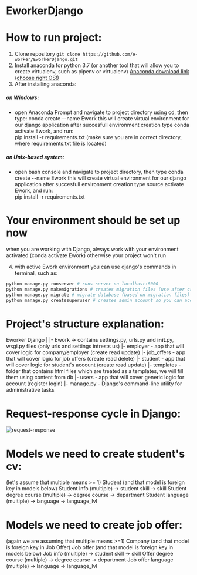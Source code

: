 # EworkerDjango

# How to run project:
1. Clone repository `git clone https://github.com/e-worker/EworkerDjango.git`
2. Install anaconda for python 3.7 (or another tool that will allow you to create virtualenv, such as pipenv or virtualenv)
[Anaconda download link (choose right OS!)](https://www.anaconda.com/distribution/)
3. After installing anaconda:
 ##### on Windows:
 - open Anaconda Prompt and navigate to project directory using cd, then type: conda create --name Ework 
 this will create virtual environment for our django application
 after succesfull environment creation type conda activate Ework, and run:     
 pip install -r requirements.txt
 (make sure you are in correct directory, where requirements.txt file is located)
##### on Unix-based system:
- open bash console and navigate to project directory, then type conda create --name Ework
this will create virtual environment for our django application
after succesfull environment creation type source activate Ework, and run:     
pip install -r requirements.txt
 
# Your environment should be set up now
when you are working with Django, always work with your environment activated (conda activate Ework)
otherwise your project won't run

4. with active Ework environment you can use django's commands in terminal, such as:
```python
python manage.py runserver # runs server on localhost:8000
python manage.py makemigrations # creates migration files (use after creating new models in models.py)
python manage.py migrate # migrate database (based on migration files)
python manage.py createsuperuser # creates admin account so you can access /admin page
```

# Project's structure explanation:
Eworker Django
|
|- Ework -> contains settings.py, urls.py and __init__.py, wsgi.py files (only urls and settings intrests us)
|- employer - app that will cover logic for company/employer (create read update)
|- job_offers - app that will cover logic for job offers (create read delete)
|- student - app that will cover logic for student's account (create read update)
|- templates - folder that contains html files which are treated as a templates, we will fill them using content from db 
|- users - app that will  cover generic logic for account (register login)
|- manage.py - Django's command-line utility for administrative tasks

# Request-response cycle in Django:
![request-response](https://4.bp.blogspot.com/-KowrZmen8ko/WMluNkJmN5I/AAAAAAAACCU/SePlDNoOUmkdB_mck0gKDTZB4qgROlzzgCLcB/s640/django-request-life-cycle.png)

# Models we need to create student's cv:
(let's assume that multiple means >= 1)
Student (and that model is foreign key in models below)
Student Info (multiple) -> student skill -> skill
Student degree course (multiple) -> degree course -> department
Student language (multiple) -> language -> language_lvl

# Models we need to create job offer: 
(again we are assuming that multiple means >=1)
Company (and that model is foreign key in Job Offer)
Job offer (and that model is foreign key in models below)
Job info (multiple) -> student skill -> skill
Offer degree course (multiple) -> degree course -> department
Job offer language (multiple) -> language -> language_lvl

